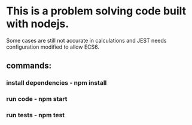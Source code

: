 # This is a problem solving code built with nodejs.

Some cases are still not accurate in calculations and JEST needs configuration modified to allow ECS6.

## commands: 

### install dependencies  - npm install

### run code  - npm start

### run tests  - npm test
